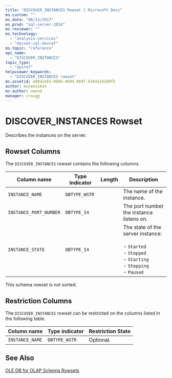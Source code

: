 ```yaml
---
title: "DISCOVER_INSTANCES Rowset | Microsoft Docs"
ms.custom: ""
ms.date: "06/13/2017"
ms.prod: "sql-server-2014"
ms.reviewer: ""
ms.technology: 
  - "analysis-services"
  - "docset-sql-devref"
ms.topic: "reference"
api_name: 
  - "DISCOVER_INSTANCES"
topic_type: 
  - "apiref"
helpviewer_keywords: 
  - "DISCOVER_INSTANCES rowset"
ms.assetid: e0842e63-089d-468d-869f-634da343d9fb
author: minewiskan
ms.author: owend
manager: craigg
---
```

# DISCOVER_INSTANCES Rowset
  Describes the instances on the server.  
  
## Rowset Columns  
 The `DISCOVER_INSTANCES` rowset contains the following columns.  
  
|Column name|Type indicator|Length|Description|  
|-----------------|--------------------|------------|-----------------|  
|`INSTANCE_NAME`|`DBTYPE_WSTR`||The name of the instance.|  
|`INSTANCE_PORT_NUMBER`|`DBTYPE_I4`||The port number the instance listens on.|  
|`INSTANCE_STATE`|`DBTYPE_I4`||The state of the server instance:<br /><br /> -   `Started`<br />-   `Stopped`<br />-   `Starting`<br />-   `Stopping`<br />-   `Paused`|  
  
 This schema rowset is not sorted.  
  
## Restriction Columns  
 The `DISCOVER_INSTANCES` rowset can be restricted on the columns listed in the following table.  
  
|Column name|Type indicator|Restriction State|  
|-----------------|--------------------|-----------------------|  
|`INSTANCE_NAME`|`DBTYPE_WSTR`|Optional.|  
  
## See Also  
 [OLE DB for OLAP Schema Rowsets](ole-db-for-olap-schema-rowsets.md)  
  
  
